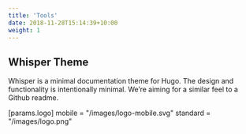 ```yaml
---
title: 'Tools'
date: 2018-11-28T15:14:39+10:00
weight: 1
---
```


## Whisper Theme

Whisper is a minimal documentation theme for Hugo. The design and functionality is intentionally minimal. We’re aiming for a similar feel to a Github readme.

[params.logo]
    mobile = "/images/logo-mobile.svg"
    standard  = "/images/logo.png"
